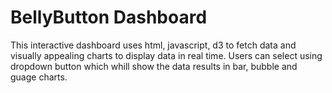 # BellyButton Dashboard

This interactive dashboard uses html, javascript, d3 to fetch data and visually appealing charts to display data in real time. Users can select using dropdown button which whill show the data results in bar, bubble and guage charts. 
